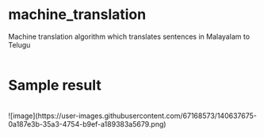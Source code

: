 # machine_translation
Machine translation algorithm which translates sentences in Malayalam to Telugu
</br></br>
# Sample result
</br>
![image](https://user-images.githubusercontent.com/67168573/140637675-0a187e3b-35a3-4754-b9ef-a189383a5679.png)


